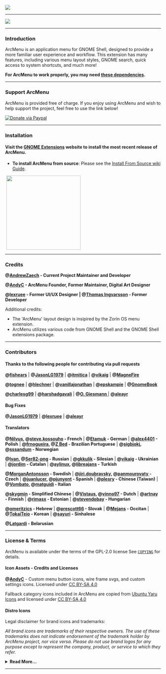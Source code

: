 ![](https://gitlab.com/arcmenu/arcmenu-assets/raw/master/images/ArcMenu_WideBanner.png)

-----

![](https://gitlab.com/arcmenu/arcmenu-assets/raw/master/images/ArcMenu_Banner.png)

-----

### Introduction

ArcMenu is an application menu for GNOME Shell, designed to provide a more familiar user experience and workflow. This extension has many features, including various menu layout styles, GNOME search, quick access to system shortcuts, and much more!

**For ArcMenu to work properly, you may need [these dependencies](https://gitlab.com/arcmenu/ArcMenu/-/wikis/ArcMenu-Dependencies).**

-----

### Support ArcMenu

ArcMenu is provided free of charge. If you enjoy using ArcMenu and wish to help support the project, feel free to use the link below!

[![Donate via Paypal](https://gitlab.com/arcmenu/arcmenu-assets/raw/master/images/paypal_donate.png)](https://www.paypal.com/cgi-bin/webscr?cmd=_donations&business=53CWA7NR743WC&item_name=Donate+to+support+my+work&currency_code=USD&source=url)


-----

### Installation

#### Visit the [GNOME Extensions](https://extensions.gnome.org/extension/3628/arcmenu/) website to install the most recent release of ArcMenu.

- **To install ArcMenu from source**: Please see the [Install From Source wiki Guide](https://gitlab.com/arcmenu/ArcMenu/-/wikis/Install-From-Source-Guide).

<p align="left">
       <a href="https://extensions.gnome.org/extension/3628/arcmenu/" >
    <img src="https://gitlab.com/arcmenu/arcmenu-assets/raw/master/images/get-it-ego.png" width="240" style="margin-left: 4px"/>
    </a>

-----

### Credits

**@[AndrewZaech](https://gitlab.com/AndrewZaech) - Current Project Maintainer and Developer**

**@[AndyC](https://gitlab.com/LinxGem33) - ArcMenu Founder, Former Maintainer, Digital Art Designer**

**@[lexruee](https://github.com/lexruee) - Former UI/UX Designer | @[Thomas Ingvarsson](https://gitlab.com/tingvarsson) -  Former Developer**

Additional credits:
* The 'ArcMenu' layout design is insipired by the Zorin OS menu extension.
* ArcMenu utilizes various code from GNOME Shell and the GNOME Shell extensions package.

-----

### Contributors

#### Thanks to the following people for contributing via pull requests

**@[fishears](https://github.com/fishears/Arc-Menu)** | **@[JasonLG1979](https://github.com/JasonLG1979)** | **@[itmitica](https://github.com/itmitica)** | **@[vikaig](https://gitlab.com/vikaig)** | **@[MagneFire](https://gitlab.com/MagneFire)**

**@[tognee](https://gitlab.com/tognee)** | **@[hlechner](https://gitlab.com/hlechner)** | **@[vanillajonathan](https://gitlab.com/vanillajonathan)** | **@[epskampie](https://gitlab.com/epskampie)** | **@[GnomeBook](https://gitlab.com/GnomeBook)** 

**@[charlesg99](https://github.com/charlesg99)** | **@[harshadgavali](https://gitlab.com/harshadgavali)** | **@[O. Giesmann ](https://gitlab.com/Etamuk)** | **@[aleayr ](https://gitlab.com/aleayr)**


#### Bug Fixes

**@[JasonLG1979](https://github.com/JasonLG1979)**  | **@[lexruee](https://github.com/lexruee/Arc-Menu)** | **@[aleayr ](https://gitlab.com/aleayr)**


#### Translators

**@[Nilvus](https://gitlab.com/Nilvus), @[steve.kossouho](https://gitlab.com/steve.kossouho) - French** | **@[Etamuk](https://gitlab.com/Etamuk) - German** | **@[alex4401](https://gitlab.com/alex4401) - Polish** | **@[frnogueira](https://gitlab.com/frnogueira), @[Z Bed](https://gitlab.com/zbed) - Brazilian Portuguese** | **@[sigbjokj](https://gitlab.com/sigbjokj), @[sssandum](https://gitlab.com/sssandum) - Norwegian**

 **@[Ivan](https://gitlab.com/vantu5z), @[Ser82-png](https://gitlab.com/Ser82-png) - Russian** | **@[gkkulik](https://gitlab.com/gkkulik) - Silesian** | **@[vikaig](https://gitlab.com/vikaig) - Ukrainian** | **@[jordim](https://gitlab.com/jordim) - Catalan** | **@[aylinux](https://gitlab.com/aylinux), @[libreajans](https://gitlab.com/libreajans) - Turkish**
 

**@[MorganAntonsson](https://gitlab.com/MorganAntonsson) - Swedish** | **@[jiri.doubravsky](https://gitlab.com/jiri.doubravsky), @[panmourovaty ](https://gitlab.com/panmourovaty) - Czech** | **@[juanlucer](https://gitlab.com/juanlucer), @[pjunyent](https://gitlab.com/pjunyent) - Spanish** | **@[plesry](https://gitlab.com/plesry) - Chinese (Taiwan)** | **@[Vombato](https://gitlab.com/Vombato), @[matguidi](https://gitlab.com/matguidi) - Italian**

**@[skygmin](https://gitlab.com/skygmin) - Simplified Chinese** | **@[Vistaus](https://gitlab.com/Vistaus), @[vinno97](https://gitlab.com/vinno97) - Dutch** | **@[artnay](https://gitlab.com/artnay) - Finnish** |  **@[rimasx](https://gitlab.com/rimasx) - Estonian** | **@[stevendobay](https://gitlab.com/stevendobay) - Hungarian** 

**@[omeritzics](https://gitlab.com/omeritzics) - Hebrew** | **@[prescott66](https://gitlab.com/prescott66) - Slovak** | **@[Mejans](https://gitlab.com/Mejans) - Occitan** | **@[TokaiTeio](https://gitlab.com/tokaiteio) - Korean** |  **@[sayuri](https://gitlab.com/sayuri-) - Sinhalese**

**@[Latgardi](https://gitlab.com/Latgardi) - Belarusian**

-----

### License & Terms

ArcMenu is available under the terms of the GPL-2.0 license See [`COPYING`](https://gitlab.com/arcmenu/ArcMenu/blob/master/COPYING) for details.

#### Icon Assets - Credits and Licenses

**@[AndyC](https://gitlab.com/LinxGem33)** - Custom menu button icons, wire frame svgs, and custom settings icons. Licensed under [CC BY-SA 4.0](https://creativecommons.org/licenses/by-sa/4.0/)

Fallback category icons included in ArcMenu are copied from [Ubuntu Yaru Icons](https://github.com/ubuntu/yaru) and licensed under [CC BY-SA 4.0](https://creativecommons.org/licenses/by-sa/4.0/)

#### Distro Icons

Legal disclaimer for brand icons and trademarks:

*All brand icons are trademarks of their respective owners. The use of these trademarks does not indicate endorsement of the trademark holder by ArcMenu project, nor vice versa. Please do not use brand logos for any purpose except to represent the company, product, or service to which they refer.*

<details>
<summary><b>Read More...</b></summary>

<p>

* **UBUNTU ![](https://gitlab.com/arcmenu/arcmenu-assets/raw/master/images/copyright2.svg)** - Ubuntu name and Ubuntu logo is a trademark of Canonical ![](https://gitlab.com/arcmenu/arcmenu-assets/raw/master/images/copyright2.svg) Ltd.

* **FEDORA ![](https://gitlab.com/arcmenu/arcmenu-assets/raw/master/images/copyright2.svg)** - Fedora and the Infinity design logo are trademarks of Red Hat, Inc.

* **DEBIAN ![](https://gitlab.com/arcmenu/arcmenu-assets/raw/master/images/copyright2.svg)** - is a registered trademark owned by Software in the Public Interest, Inc. Debian trademark is a registered United States trademark of Software in the Public Interest, Inc., managed by the Debian project.

* **MANJARO ![](https://gitlab.com/arcmenu/arcmenu-assets/raw/master/images/copyright2.svg)** - (logo) and name is a trademark of Manjaro GmbH & Co. KG

* **POP_OS! ![](https://gitlab.com/arcmenu/arcmenu-assets/raw/master/images/copyright2.svg)** - Name and (logo) is a trademark of system 76 ![](https://gitlab.com/arcmenu/arcmenu-assets/raw/master/images/copyright2.svg) Inc.

* **ARCH LINUX ![](https://gitlab.com/arcmenu/arcmenu-assets/raw/master/images/copyright2.svg)** - The stylized Arch Linux logo are recognised trademarks of Arch Linux, copyright 2002-2017 Judd Vinet and Aaron Griffin

* **SOLUS** - name and logo is Copyright ![](https://gitlab.com/arcmenu/arcmenu-assets/raw/master/images/copyright2.svg) 2014-2018 by Solus Project

* **KALI LINUX** - logo and name is part of ![](https://gitlab.com/arcmenu/arcmenu-assets/raw/master/images/copyright2.svg) OffSec Services Limited 2020

* **PUREOS** - name and logo is developed by members of the Purism community

* **RASPBERRY PI** ![](https://gitlab.com/arcmenu/arcmenu-assets/raw/master/images/copyright2.svg) - Logo and name is part of Raspberry Pi Foundation
UK Registered Charity 1129409

* **Gentoo Authors![](https://gitlab.com/arcmenu/arcmenu-assets/raw/master/images/copyright2.svg)** 2001–2020
Gentoo is a trademark of the Gentoo Foundation, Inc.

* **Voyager ![](https://gitlab.com/arcmenu/arcmenu-assets/raw/master/images/copyright2.svg) Linux**
(name) and (logo)

* **MXLinux![](https://gitlab.com/arcmenu/arcmenu-assets/raw/master/images/copyright2.svg)** 2020 -
Linux - is the registered trademark of Linus Torvalds in the U.S. and other countries.

* **Red Hat, Inc.![](https://gitlab.com/arcmenu/arcmenu-assets/raw/master/images/copyright2.svg)** Copyright 2020 
(name) and (logo)

* **ZORIN OS** - The "Z" logomark is a registered trademark of Zorin Technology Group Ltd. Copyright © 2019 - 2021 Zorin Technology Group Ltd

</p>
</details>

-----
